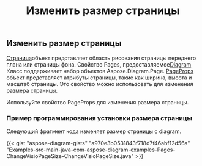 ﻿---
title: Изменить размер страницы
type: docs
weight: 10
url: /ru/java/change-page-size/
description: В этом разделе объясняется, как изменить размер страницы в файле visio на Aspose.Diagram.
---
## **Изменить размер страницы**

[Страница](https://reference.aspose.com/diagram/java/com.aspose.diagram/page)объект представляет область рисования страницы переднего плана или страницы фона. Свойство Pages, предоставляемое[Diagram](http://www.aspose.com/api/java/diagram/com.aspose.diagram/diagram) Класс поддерживает набор объектов Aspose.Diagram.Page.
[PageProps](https://reference.aspose.com/diagram/java/com.aspose.diagram/PageProps) объект представляет атрибуты страницы, такие как ширина, высота и масштаб страницы. Это свойство можно использовать для изменения размера страницы.

Используйте свойство PageProps для изменения размера страницы.
### **Пример программирования установки размера страницы**
Следующий фрагмент кода изменяет размер страницы с diagram.

{{< gist "aspose-diagram-gists" "a970e3b0531843f718d7f46abf12d56a" "Examples-src-main-java-com-aspose-diagram-examples-Pages-ChangeVisioPageSize-ChangeVisioPageSize.java" >}}
